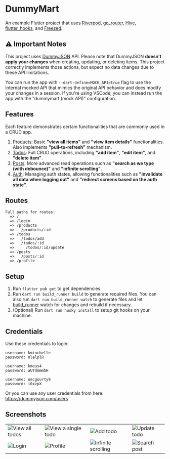 # DummyMart

An example Flutter project that uses [Riverpod], [go_router], [Hive], [flutter_hooks], and [Freezed].

## ⚠ Important Notes
This project uses [DummyJSON] API. Please note that DummyJSON **doesn't apply your changes** when creating, updating, or deleting items. This project correctly implements those actions, but expect no data changes due to these API limitations.

You can run the app with `--dart-define=MOCK_API=true` flag to use the internal mocked API that mimics the original API behavior and does modify your changes in a session. If you're using VSCode, you can instead run the app with the "dummymart (mock API)" configuration.

## Features
Each feature demonstrates certain functionalities that are commonly used in a CRUD app.
1. [Products](https://github.com/dhafinrayhan/dummymart/tree/master/lib/features/products): Basic **"view all items"** and **"view item details"** functionalities. Also implements **"pull-to-refresh"** mechanism.
2. [Todos](https://github.com/dhafinrayhan/dummymart/tree/master/lib/features/todos): Full CRUD operations, including **"add item"**, **"edit item"**, and **"delete item"**.
3. [Posts](https://github.com/dhafinrayhan/dummymart/tree/master/lib/features/posts): More advanced read operations such as **"search as we type (with debounce)"** and **"infinite scrolling"**.
4. [Auth](https://github.com/dhafinrayhan/dummymart/tree/master/lib/features/auth): Managing auth states, allowing functionalities such as **"invalidate all data when logging out"** and **"redirect screens based on the auth state"**.

## Routes
```
Full paths for routes:
  => /
  => /login
  => /products
  =>   /products/:id
  => /todos
  =>   /todos/add
  =>   /todos/:id
  =>     /todos/:id/update
  => /posts
  =>   /posts/:id
  => /profile
```

## Setup
1. Run `flutter pub get` to get dependencies.
2. Run `dart run build_runner build` to generate required files. You can also run `dart run build_runner watch` to generate files and let [build_runner] watch for changes and rebuild if necessary.
3. (Optional) Run `dart run husky install` to setup git hooks on your machine.

## Credentials
Use these credentials to login:

```
username: kminchelle
password: 0lelplR
```
```
username: kmeus4
password: aUTdmmmbH
```
```
username: umcgourty9
password: i0xzpX
```

Or you can use any user credentials from here: https://dummyjson.com/users

## Screenshots
|||||
|----|----|----|----|
| ![View all todos] | ![View a single todo] | ![Add todo] | ![Update todo] |
| ![Login] | ![Profile] | ![Infinite scrolling] | ![Search post] |


  [riverpod]: https://pub.dev/packages/riverpod
  [flutter_hooks]: https://pub.dev/packages/flutter_hooks
  [freezed]: https://pub.dev/packages/freezed
  [hive]: https://pub.dev/packages/hive
  [go_router]: https://pub.dev/packages/go_router
  [build_runner]: https://pub.dev/packages/build_runner
  [DummyJSON]: https://dummyjson.com/

  [View all todos]: https://github.com/dhafinrayhan/dummymart/assets/49405411/bc4a0202-ec44-4f7c-a26a-3d88f55a4f7a
  [View a single todo]: https://github.com/dhafinrayhan/dummymart/assets/49405411/7611f63a-efd7-4a58-a831-8a1eb360ad8a
  [Add todo]: https://github.com/dhafinrayhan/dummymart/assets/49405411/d412a52a-530d-4624-be7a-fc0be06cd2ab
  [Update todo]: https://github.com/dhafinrayhan/dummymart/assets/49405411/3a386227-9ed4-4c9b-9223-bd4f98194576

  [Login]: https://github.com/dhafinrayhan/dummymart/assets/49405411/c1f0a23d-0643-449e-abf3-3c1b1a330e83
  [Profile]: https://github.com/dhafinrayhan/dummymart/assets/49405411/738db00a-a9a0-423a-8630-8f097d6ff966
  [Infinite scrolling]: https://github.com/dhafinrayhan/dummymart/assets/49405411/276bafc1-4959-4551-a86b-b3f4ec9c4722
  [Search post]: https://github.com/dhafinrayhan/dummymart/assets/49405411/2dca7217-8b80-4549-b76f-83e53850818a

